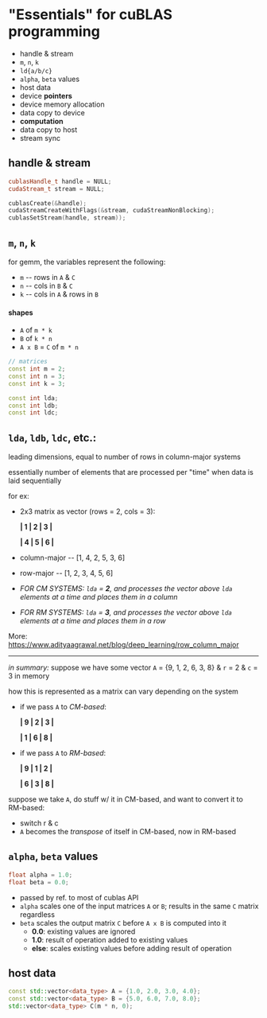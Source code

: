 # "Essentials" for cuBLAS programming

- handle & stream
- `m`, `n`, `k`
- `ld{a/b/c}`
- `alpha`, `beta` values
- host data
- device **pointers**
- device memory allocation
- data copy to device
- **computation**
- data copy to host
- stream sync

## handle & stream
```c++
cublasHandle_t handle = NULL;
cudaStream_t stream = NULL;

cublasCreate(&handle);
cudaStreamCreateWithFlags(&stream, cudaStreamNonBlocking);
cublasSetStream(handle, stream));
```

## `m`, `n`, `k`
for gemm, the variables represent the following:
- `m` -- rows in `A` & `C`
- `n` -- cols in `B` & `C`
- `k` -- cols in `A` & rows in `B`

#### shapes
- `A` of `m * k`
- `B` of `k * n`
- `A x B` = `C` of `m * n`

```c++
// matrices
const int m = 2;
const int n = 3;
const int k = 3;

const int lda;
const int ldb;
const int ldc;
```

## `lda`, `ldb`, `ldc`, etc.:

leading dimensions, equal to number of rows in column-major systems

essentially number of elements that are processed per "time" when data is laid sequentially

for ex:
- 2x3 matrix as vector (rows = 2, cols = 3):

    **| 1 | 2 | 3 |**

    **| 4 | 5 | 6 |**

- column-major -- [1, 4, 2, 5, 3, 6]
- row-major -- [1, 2, 3, 4, 5, 6]
- *FOR CM SYSTEMS: `lda` = **2**, and processes the vector above `lda` elements at a time and places them in a column*
- *FOR RM SYSTEMS: `lda` = **3**, and processes the vector above `lda` elements at a time and places them in a row*

More: https://www.adityaagrawal.net/blog/deep_learning/row_column_major

---

*in summary:* suppose we have some vector `A` = {9, 1, 2, 6, 3, 8} & `r` = 2 & `c` = 3 in memory

how this is represented as a matrix can vary depending on the system

- if we pass `A` to *CM-based*:

    **| 9 | 2 | 3 |**

    **| 1 | 6 | 8 |**

- if we pass `A` to *RM-based*:

    **| 9 | 1 | 2 |**

    **| 6 | 3 | 8 |**

suppose we take `A`, do stuff w/ it in CM-based, and want to convert it to RM-based:
- switch r & c
- `A` becomes the *transpose* of itself in CM-based, now in RM-based

## `alpha`, `beta` values
```c++
float alpha = 1.0;
float beta = 0.0;
```
- passed by ref. to most of cublas API
- `alpha` scales one of the input matrices `A` or `B`; results in the same `C` matrix regardless
- `beta` scales the output matrix `C` before `A x B` is computed into it
    - **0.0**: existing values are ignored
    - **1.0**: result of operation added to existing values
    - **else**: scales existing values before adding result of operation

## host data
```c++
const std::vector<data_type> A = {1.0, 2.0, 3.0, 4.0};
const std::vector<data_type> B = {5.0, 6.0, 7.0, 8.0};
std::vector<data_type> C(m * n, 0);
```

